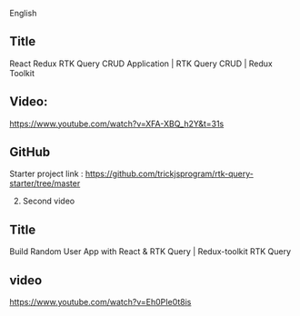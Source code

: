 English
## Title
React Redux RTK Query CRUD Application | RTK Query CRUD | Redux Toolkit
## Video:
https://www.youtube.com/watch?v=XFA-XBQ_h2Y&t=31s
## GitHub
Starter project link : https://github.com/trickjsprogram/rtk-query-starter/tree/master

2. Second video
## Title 
Build Random User App with React & RTK Query | Redux-toolkit RTK Query
## video
https://www.youtube.com/watch?v=Eh0PIe0t8is